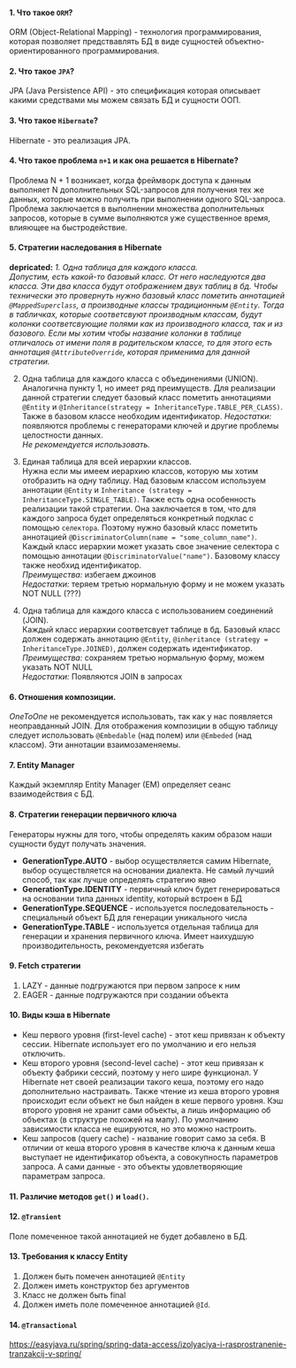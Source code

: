 #### 1. Что такое `ORM`?
ORM (Object-Relational Mapping) - технология программирования, которая позволяет предствавлять БД в виде сущностей объектно-ориентированного программирования.

#### 2. Что такое `JPA`?
JPA (Java Persistence API) - это спецификация которая описывает какими средствами мы можем связать БД и сущности ООП.

#### 3. Что такое `Hibernate`?
Hibernate - это реализация JPA. 

#### 4. Что такое проблема `n+1` и как она решается в Hibernate?
Проблема N + 1 возникает, когда фреймворк доступа к данным выполняет N дополнительных SQL-запросов для получения тех же данных, которые можно получить при выполнении одного SQL-запроса. Проблема заключается в выполнении множества дополнительных запросов, которые в сумме выполняются уже существенное время, влияющее на быстродействие.


#### 5. Стратегии наследования в Hibernate
__depricated:__  _1. Одна таблица для каждого класса.   
Допустим, есть какой-то базовый класс. От него наследуются два класса. Эти два класса будут отображением двух таблиц в бд. Чтобы технически это провернуть 
нужно базовый класс пометить аннотацией `@MappedSuperclass`, а производные классы традиционным `@Entity`. Тогда в табличках, которые соответсвуют производным классам, будут колонки соответсвующие полями как из производного класса, так и из базового. Если мы хотим чтобы название колонки в таблице отличалось от имени поля в родительском классе, то для этого есть аннотация `@AttributeOverride`, которая применима для данной стратегии._    

2. Одна таблица для каждого класса с объединениями (UNION).   
Аналогична пункту 1, но имеет ряд преимуществ. Для реализации данной стратегии следует базовый класс пометить аннотациями `@Entity` и `@Inheritance(strategy = InheritanceType.TABLE_PER_CLASS)`. Также в базовом классе необходим идентификатор.
_Недостатки:_ появляются проблемы с генераторами ключей и другие проблемы целостности данных.   
_Не рекомендуется использовать._

3. Единая таблица для всей иерархии классов.   
Нужна если мы имеем иерархию классов, которую мы хотим отобразить на одну таблицу. Над базовым классом используем аннотации `@Entity` и `Inheritance (strategy = InheritanceType.SINGLE_TABLE)`. Также есть одна особенность реализации такой стратегии. Она заключается в том, что для каждого запроса будет определяться конкретный подклас с помощью `селектора`. Поэтому нужно базовый класс пометить аннотацией `@DiscriminatorColumn(name = "some_column_name")`. Каждый класс иерархии может указать свое значение селектора с помощью аннотации `@DiscriminatorValue("name")`. Базовому классу также необхид идентификатор.   
_Преимущества:_ избегаем джоинов   
_Недостатки:_ теряем третью нормальную форму и не можем указать NOT NULL (???)    
4. Одна таблица для каждого класса с использованием соединений (JOIN).   
Каждый класс иерархии соответсвует таблице в бд. Базовый класс должен содержать аннотацию `@Entity`, `@inheritance (strategy = InheritanceType.JOINED)`, должен содержать идентификатор.    
_Преимущества:_ сохраняем третью нормальную форму, можем указать NOT NULL   
_Недостатки:_ Появляются JOIN в запросах

#### 6. Отношения композиции.
_OneToOne_ не рекомендуется использовать, так как у нас появляется неоправданный JOIN. Для отображения композиции в общую таблицу следует использовать `@Embedable` (над полем) или `@Embeded` (над классом). Эти аннотации взаимозаменяемы.

#### 7. Entity Manager
Каждый экземпляр Entity Manager (EM) определяет сеанс взаимодействия с БД.

#### 8. Стратегии генерации первичного ключа
Генераторы нужны для того, чтобы определять каким образом наши сущности будут получать значения. 

* __GenerationType.AUTO__ - выбор осуществляется самим Hibernate, выбор осуществляется на основании диалекта. Не самый лучший способ, так как лучше определять стратегию явно 
* __GenerationType.IDENTITY__ - первичный ключ будет генерироваться на основании типа данных identity, который встроен в БД
* __GenerationType.SEQUENCE__ - используется последовательность - специальный объект БД для генерации уникального числа
* __GenerationType.TABLE__ - используется отдельная таблица для генерации и хранения первичного ключа. Имеет наихудшую производительность, рекомендуетсяя избегать

#### 9. Fetch стратегии
1. LAZY - данные подгружаются при первом запросе к ним
2. EAGER - данные подгружаются при создании объекта

#### 10. Виды кэша в Hibernate
* Кеш первого уровня (first-level cache) - этот кеш привязан к объекту сессии. Hibernate использует его по  умолчанию и его нельзя отключить.
* Кеш второго уровня (second-level cache) - этот кеш привязан к объекту фабрики сессий, поэтому у него шире функционал. У Hibernate нет своей реализации такого кеша, поэтому его надо дополнительно настраивать. Также чтение из кеша второго уровня происходит если объект не был найден в кеше первого уровня. Кэш второго уровня не хранит сами объекты, а лишь информацию об объектах (в структуре похожей на мапу). По умолчанию зависимости класса не ешируются, но это можно настроить.
* Кеш запросов (query cache) - название говорит само за себя. В отличии от кеша второго уровня в качестве ключа к данным кеша выступает не идентификатор объекта, а совокупность параметров запроса. А сами данные - это объекты удовлетворяющие параметрам запроса.

#### 11. Различие методов `get()` и `load()`.

#### 12. `@Transient`
Поле помеченное такой аннотацией не будет добавлено в БД.

#### 13. Требования к классу Entity
1. Должен быть помечен аннотацией `@Entity`
2. Должен иметь конструктор без аргументов
3. Класс не должен быть final
4. Должен иметь поле помеченное аннотацией `@Id`.

#### 14. `@Transactional`
https://easyjava.ru/spring/spring-data-access/izolyaciya-i-rasprostranenie-tranzakcij-v-spring/


